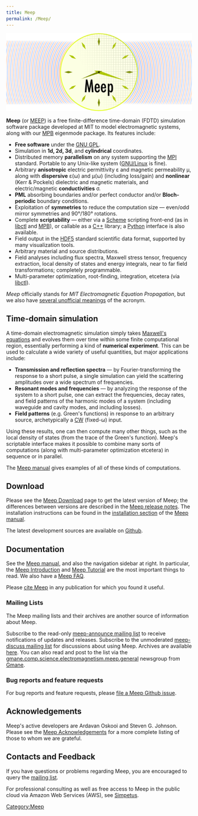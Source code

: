 ```yaml
---
title: Meep
permalink: /Meep/
---
```


![440px|center|Meep logo banner](../images/Meep-banner.png)

**Meep** (or [MEEP](/Meep_acronym_expansions "wikilink")) is a free finite-difference time-domain (FDTD) simulation software package developed at MIT to model electromagnetic systems, along with our [MPB](/MPB "wikilink") eigenmode package. Its features include:

-   **Free software** under the [GNU GPL](/w:GNU_General_Public_License "wikilink").
-   Simulation in **1d, 2d, 3d**, and **cylindrical** coordinates.
-   Distributed memory **parallelism** on any system supporting the [MPI](/w:MPI "wikilink") standard. Portable to any Unix-like system ([GNU/Linux](/w:Linux "wikilink") is fine).
-   Arbitrary **anisotropic** electric permittivity ε and magnetic permeability μ, along with **dispersive** ε(ω) and μ(ω) (including loss/gain) and **nonlinear** (Kerr & Pockels) dielectric and magnetic materials, and electric/magnetic **conductivities** σ.
-   **PML** absorbing boundaries and/or perfect conductor and/or **Bloch-periodic** boundary conditions.
-   Exploitation of **symmetries** to reduce the computation size — even/odd mirror symmetries and 90°/180° rotations.
-   Complete **scriptability** — either via a [Scheme](/w:Scheme_programming_language "wikilink") scripting front-end (as in [libctl](/libctl "wikilink") and [MPB](/MPB "wikilink")), or callable as a [C++](/w:C_plus_plus "wikilink") library; a [Python](/w:Python_programming_language "wikilink") interface is also available.
-   Field output in the [HDF5](/w:HDF5 "wikilink") standard scientific data format, supported by many visualization tools.
-   Arbitrary material and source distributions.
-   Field analyses including flux spectra, Maxwell stress tensor, frequency extraction, local density of states and energy integrals, near to far field transformations; completely programmable.
-   Multi-parameter optimization, root-finding, integration, etcetera (via [libctl](/libctl "wikilink")).

*Meep* officially stands for *MIT Electromagnetic Equation Propagation*, but we also have [several unofficial meanings](/Meep_acronym_expansions "wikilink") of the acronym.

Time-domain simulation
----------------------

A time-domain electromagnetic simulation simply takes [Maxwell's equations](/w:Maxwell's_equations "wikilink") and evolves them over time within some finite computational region, essentially performing a kind of **numerical experiment**. This can be used to calculate a wide variety of useful quantities, but major applications include:

-   **Transmission and reflection spectra** — by Fourier-transforming the response to a short pulse, a single simulation can yield the scattering amplitudes over a wide spectrum of frequencies.
-   **Resonant modes and frequencies** — by analyzing the response of the system to a short pulse, one can extract the frequencies, decay rates, and field patterns of the harmonic modes of a system (including waveguide and cavity modes, and including losses).
-   **Field patterns** (e.g. Green's functions) in response to an arbitrary source, archetypically a [CW](/w:Continuous_wave "wikilink") (fixed-ω) input.

Using these results, one can then compute many other things, such as the local density of states (from the trace of the Green's function). Meep's scriptable interface makes it possible to combine many sorts of computations (along with multi-parameter optimization etcetera) in sequence or in parallel.

The [Meep manual](/Meep_manual "wikilink") gives examples of all of these kinds of computations.

Download
--------

Please see the [Meep Download](/Meep_Download "wikilink") page to get the latest version of Meep; the differences between versions are described in the [Meep release notes](/Meep_release_notes "wikilink"). The installation instructions can be found in the [installation section](/Meep_installation "wikilink") of the [Meep manual](/Meep_manual "wikilink").

The latest development sources are available on [Github](https://github.com/stevengj/meep).

Documentation
-------------

See the [Meep manual](/Meep_manual "wikilink"), and also the navigation sidebar at right. In particular, the [Meep Introduction](/Meep_Introduction "wikilink") and [Meep Tutorial](/Meep_Tutorial "wikilink") are the most important things to read. We also have a [Meep FAQ](/Meep_FAQ "wikilink").

Please [cite Meep](/Citing_Meep "wikilink") in any publication for which you found it useful.

### Mailing Lists

The Meep mailing lists and their archives are another source of information about Meep.

Subscribe to the read-only [meep-announce mailing list](http://ab-initio.mit.edu/cgi-bin/mailman/listinfo/meep-announce) to receive notifications of updates and releases. Subscribe to the unmoderated [meep-discuss mailing list](http://ab-initio.mit.edu/cgi-bin/mailman/listinfo/meep-discuss) for discussions about using Meep. Archives are available [here](https://www.mail-archive.com/meep-discuss@ab-initio.mit.edu/). You can also read and post to the list via the [gmane.comp.science.electromagnetism.meep.general](news://news.gmane.org/gmane.comp.science.electromagnetism.meep.general) newsgroup from [Gmane](http://www.gmane.org/).

### Bug reports and feature requests

For bug reports and feature requests, please [file a Meep Github issue](https://github.com/stevengj/meep/issues).

Acknowledgements
----------------

Meep's active developers are Ardavan Oskooi and Steven G. Johnson. Please see the [Meep Acknowledgements](/Meep_Acknowledgements "wikilink") for a more complete listing of those to whom we are grateful.

Contacts and Feedback
---------------------

If you have questions or problems regarding Meep, you are encouraged to query the [mailing list](https://www.mail-archive.com/meep-discuss@ab-initio.mit.edu/).

For professional consulting as well as free access to Meep in the public cloud via Amazon Web Services (AWS), see [Simpetus](http://www.simpetuscloud.com).

[Category:Meep](/Category:Meep "wikilink")

